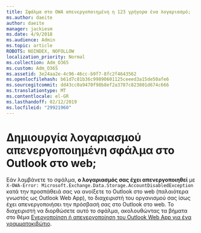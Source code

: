 ```yaml
---
title: Σφάλμα στο OWA απενεργοποιημένη η 123 γρήγορα ένα λογαριασμό;
ms.author: daeite
author: daeite
manager: jackiesm
ms.date: 4/9/2018
ms.audience: Admin
ms.topic: article
ROBOTS: NOINDEX, NOFOLLOW
localization_priority: Normal
ms.collection: Adm_O365
ms.custom: Adm_O365
ms.assetid: 3e24aa2e-4c96-46cc-b9f7-8fc2f4643562
ms.openlocfilehash: b61d7c81b36c99890601125ceeed3a15de50afe6
ms.sourcegitcommit: dd43cc0a9470f98b8ef2a3787c823801d674c666
ms.translationtype: MT
ms.contentlocale: el-GR
ms.lasthandoff: 02/12/2019
ms.locfileid: "29921960"
---
```

# <a name="getting-an-account-disabled-error-in-outlook-on-the-web"></a>Δημιουργία λογαριασμού απενεργοποιημένη σφάλμα στο Outlook στο web;

Εάν λαμβάνετε το σφάλμα, **ο λογαριασμός σας έχει απενεργοποιηθεί** με `X-OWA-Error: Microsoft.Exchange.Data.Storage.AccountDisabledException` κατά την προσπάθειά σας να ανοίξετε το Outlook στο web (παλαιότερα γνωστός ως Outlook Web App), το διαχειριστή του οργανισμού σας ίσως έχει απενεργοποιήσει την πρόσβασή σας στο Outlook στο web. Το διαχειριστή να διορθώσετε αυτό το σφάλμα, ακολουθώντας τα βήματα στο θέμα [Ενεργοποίηση ή απενεργοποίηση του Outlook Web App για ένα γραμματοκιβώτιο](https://technet.microsoft.com/library/bb124124%28v=exchg.150%29.aspx).
  
